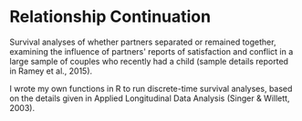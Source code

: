 # Relationship Continuation

Survival analyses of whether partners separated or remained together, examining the influence of partners' reports of satisfaction and conflict in a large sample of couples who recently had a child (sample details reported in Ramey et al., 2015).

I wrote my own functions in R to run discrete-time survival analyses, based on the details given in Applied Longitudinal Data Analysis (Singer & Willett, 2003).
